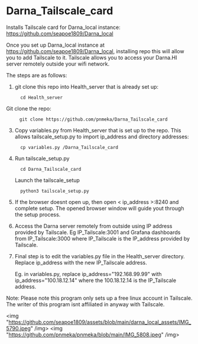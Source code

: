 # Darna_Tailscale_card
Installs Tailscale card for Darna_local instance: https://github.com/seapoe1809/Darna_local

Once you set up Darna_local instance at https://github.com/seapoe1809/Darna_local, installing repo this will allow you to add Tailscale to it. Tailscale allows you to access your Darna.HI server remotely outside your wifi network.

The steps are as follows:
1. git clone this repo into Health_server that is already set up:
   
         cd Health_server
Git clone the repo:

         git clone https://github.com/pnmeka/Darna_Tailscale_card


3. Copy variables.py from Health_server that is set up to the repo. This allows tailscale_setup.py to import ip_address and directory addresses:

         cp variables.py /Darna_Tailscale_card

4. Run tailscale_setup.py
   
         cd Darna_Tailscale_card
   Launch the tailscale_setup
   
         python3 tailscale_setup.py

6. If the browser doesnt open up, then open < ip_address >:8240 and complete setup. The opened browser window will guide yout through the setup process.

7. Access the Darna server remotely from outside using IP address provided by Tailscale. Eg IP_Tailscale:3001 and Grafana dashboards from IP_Tailscale:3000 where IP_Tailscale is the IP_address provided by Tailscale.

8. Final step is to edit the variables.py file in the Health_server directory. Replace ip_address with the new IP_Tailscale address.

   Eg. in variables.py, replace ip_address="192.168.99.99" with ip_address="100.18.12.14" where the 100.18.12.14 is the IP_Tailscale address.


Note:
Please note this program only sets up a free linux account in Tailscale. The writer of this program isnt affiliated in anyway with Tailscale.


<img "https://github.com/seapoe1809/assets/blob/main/darna_local_assets/IMG_5790.jpeg" /img>
<img "https://github.com/pnmeka/pnmeka/blob/main/IMG_5808.jpeg" /img>
